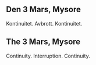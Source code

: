 

Den 3 Mars, Mysore
------------------------------

Kontinuitet. Avbrott. Kontinuitet.

The 3 Mars, Mysore
------------------------------

Continuity. Interruption. Continuity.
